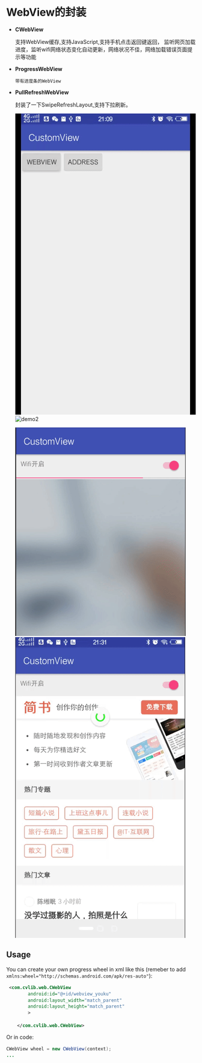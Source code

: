 # WebView的封装


* **CWebView**
  
    支持WebView缓存,支持JavaScript,支持手机点击返回键返回，
    监听网页加载进度，监听wifi网络状态变化自动更新，网络状况不佳，网络加载错误页面提示等功能
  
* **ProgressWebView**
  
      带有进度条的WebView
  
* **PullRefreshWebView**
  
     封装了一下SwipeRefreshLayout,支持下拉刷新。
  
   ![demo1](art/demo1.gif) ![demo2](art/demo2.gif)
 
   ![demo3](art/demo3.gif) ![demo4](art/demo4.gif)
 

## Usage

You can create your own progress wheel in xml like this (remeber to add ```xmlns:wheel="http://schemas.android.com/apk/res-auto"```):

```xml
 <com.cvlib.web.CWebView
        android:id="@+id/webview_youku"
        android:layout_width="match_parent"
        android:layout_height="match_parent"
        >

    </com.cvlib.web.CWebView>
```

Or in code:

```Java
CWebView wheel = new CWebView(context);
...

```
 
 
 
 
